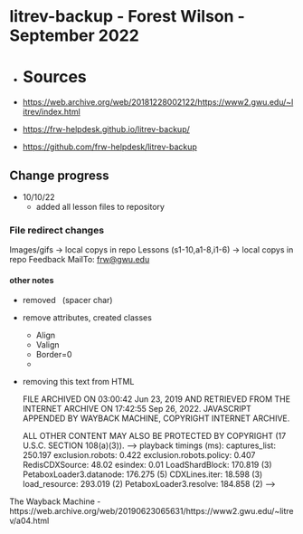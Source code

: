 # litrev-backup - Forest Wilson - September 2022

* # Sources
- https://web.archive.org/web/20181228002122/https://www2.gwu.edu/~litrev/index.html

- https://frw-helpdesk.github.io/litrev-backup/

- https://github.com/frw-helpdesk/litrev-backup

## Change progress
* 10/10/22
    - added all lesson files to repository

### File redirect changes
Images/gifs -> local copys in repo
Lessons (s1-10,a1-8,i1-6) -> local copys in repo
Feedback MailTo: frw@gwu.edu

#### other notes
 - removed &nbsp; (spacer char)

 - remove attributes, created classes
    - Align
    - Valign
    - Border=0
    - <center>

 - removing this text from HTML
    <p>
     FILE ARCHIVED ON 03:00:42 Jun 23, 2019 AND RETRIEVED FROM THE
     INTERNET ARCHIVE ON 17:42:55 Sep 26, 2022.
     JAVASCRIPT APPENDED BY WAYBACK MACHINE, COPYRIGHT INTERNET ARCHIVE.

     ALL OTHER CONTENT MAY ALSO BE PROTECTED BY COPYRIGHT (17 U.S.C.
     SECTION 108(a)(3)). -->
    playback timings (ms):
  captures_list: 250.197
  exclusion.robots: 0.422
  exclusion.robots.policy: 0.407
  RedisCDXSource: 48.02
  esindex: 0.01
  LoadShardBlock: 170.819 (3)
  PetaboxLoader3.datanode: 176.275 (5)
  CDXLines.iter: 18.598 (3)
  load_resource: 293.019 (2)
  PetaboxLoader3.resolve: 184.858 (2) -->
  
  </p>
        <style type="text/css">
        body {
          margin-top:0 !important;
          padding-top:0 !important;
          /*min-width:800px !important;*/
        }
        </style>
        <script>__wm.rw(0);</script>
        <div id="wm-ipp-base" lang="en" style="display: block; direction: ltr;">
        </div><div id="wm-ipp-print">The Wayback Machine - https://web.archive.org/web/20190623065631/https://www2.gwu.edu/~litrev/a04.html</div>
        <script type="text/javascript">//<![CDATA[
        __wm.bt(675,27,25,2,"web","https://www2.gwu.edu/~litrev/a04.html","20190623065631",1996,"/_static/",["/_static/css/banner-styles.css?v=fantwOh2","/_static/css/iconochive.css?v=qtvMKcIJ"], false);
          __wm.rw(1);
        //]]></script>
        <!-- END WAYBACK TOOLBAR INSERT -->
        &nbsp;